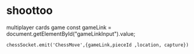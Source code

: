 # shoottoo
multiplayer cards game
       const gameLink = document.getElementById("gameLinkInput").value;

    chessSocket.emit('ChessMove',{gameLink,pieceId ,location, capture})
